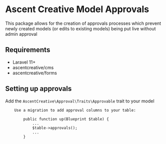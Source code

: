 <h1>Ascent Creative Model Approvals</h1>

<p>This package allows for the creation of approvals processes which prevent newly created models (or edits to existing models) being put live without admin approval</p>

<h2>Requirements</h2>
<ul>
    <li>Laravel 11+</li>
    <li>ascentcreative/cms</li>
    <li>ascentcreative/forms</li>
</ul>

## Setting up approvals
Add the `AscentCreative\Approval\Traits\Approvable` trait to your model
   
        Use a migration to add approval columns to your table:
```
        public function up(Blueprint $table) {
            ...
            $table->approvals();
            ...
        }
``` 